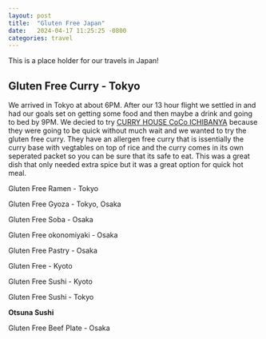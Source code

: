 ```yaml
---
layout: post
title:  "Gluten Free Japan"
date:   2024-04-17 11:25:25 -0800
categories: travel
---
```

This is a place holder for our travels in Japan!


## Gluten Free Curry - Tokyo

We arrived in Tokyo at about 6PM. After our 13 hour flight we settled in and had our goals set on getting some food and then maybe a drink and going to bed by 9PM. We decied to try [CURRY HOUSE CoCo ICHIBANYA](https://www.ichibanya.co.jp/english/) because they were going to be quick without much wait and we wanted to try the gluten free curry. They have an allergen free curry that is issentially the curry base with vegtables on top of rice and the curry comes in its own seperated packet so you can be sure that its safe to eat. This was a great dish that only needed extra spice but it was a great option for quick hot meal.

Gluten Free Ramen - Tokyo

Gluten Free Gyoza - Tokyo, Osaka 

Gluten Free Soba - Osaka 

Gluten Free okonomiyaki - Osaka

Gluten Free Pastry - Osaka 

Gluten Free - Kyoto

Gluten Free Sushi - Kyoto

Gluten Free Sushi - Tokyo

**Otsuna Sushi**


Gluten Free Beef Plate - Osaka 





